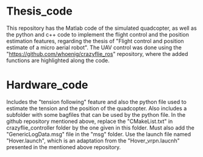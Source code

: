 # Thesis_code
This repository has the Matlab code of the simulated quadcopter, as well as the python and c++ code to implement the flight control and the position estimation features, regarding the thesis of "Flight control and position estimate of a micro aerial robot".
The UAV control was done using the "https://github.com/whoenig/crazyflie_ros" repository, where the added functions are highlighted along the code.

# Hardware_code
Includes the "tension following" feature and also the python file used to estimate the tension and the position of the quadcopter. Also includes a subfolder with some bagfiles that can be used by the python file. In the github repository mentioned above, replace the "CMakeList.txt" in crazyflie_controller folder by the one given in this folder. Must also add the "GenericLogData.msg" file in the "msg" folder. 
Use the launch file named "Hover.launch", which is an adaptation from the "Hover_vrpn.laucnh" presented in the mentioned above repository.
